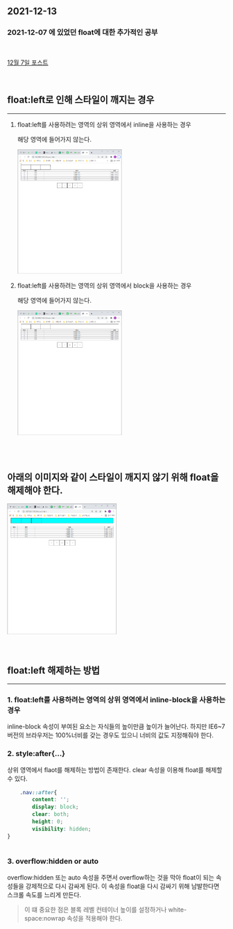 
## 2021-12-13
### 2021-12-07 에 있었던 float에 대한 추가적인 공부

<br>

[12월 7일 포스트](https://github.com/Imaspear/Busan-Sturdy/blob/main/2021/12/2021-12-07.md)

<br>

## float:left로 인해 스타일이 깨지는 경우
---
 1. float:left를 사용하려는 영역의 상위 영역에서 inline을 사용하는 경우
    
    해당 영역에 들어가지 않는다.

    <img src="float_left_inline.png" width="50%" height="auto"/>


 2. float:left를 사용하려는 영역의 상위 영역에서 block을 사용하는 경우

    해당 영역에 들어가지 않는다.

    <img src="float_left_block.png" width="50%" height="auto"/>


<br>
<br>

## 아래의 이미지와 같이 스타일이 깨지지 않기 위해 float을 해제해야 한다.

<img src="float_left_inline-block.png" width="50%" height="auto"/>

<br>
<br>
<br>

## float:left 해제하는 방법
---
### 1. float:left를 사용하려는 영역의 상위 영역에서 inline-block을 사용하는 경우
inline-block 속성이 부여된 요소는 자식들의 높이만큼 높이가 늘어난다. 하지만 IE6~7버전의 브라우저는 100%너비를 갖는 경우도 있으니 너비의 값도 지정해줘야 한다.



### 2. style:after{...}

상위 영역에서 flaot를 해제하는 방법이 존재한다. clear 속성을 이용해 float를 해제할 수 있다.

```css
    .nav::after{
        content: '';
        display: block;
        clear: both;
        height: 0;
        visibility: hidden;
}



```

### 3. overflow:hidden or auto
overflow:hidden 또는 auto 속성을 주면서 overflow하는 것을 막아 float이 되는 속성들을 강제적으로 다시 감싸게 된다. 이 속성을 float을 다시 감싸기 위해 남발한다면 스크롤 속도를 느리게 만든다. 

> 이 떄 중요한 점은 블록 레벨 컨테이너 높이를 설정하거나 white-space:nowrap 속성을 적용해야 한다.